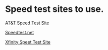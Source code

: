 # Speed test sites to use.

[AT&T Speed Test Site](https://www.att.com/support/speedtest/)

[Speedtest.net](https://www.speedtest.net)

[Xfinity Speet Test Site](https://speedtest.xfinity.com)
